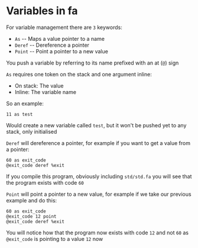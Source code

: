 # Variables in fa

For variable management there are `3`
keywords:

-   `As` -- Maps a value pointer to a name
-   `Deref` -- Dereference a pointer
-   `Point` -- Point a pointer to a new value

You push a variable by referring to its name
prefixed with an at (`@`) sign

`As` requires one token on the stack and one
argument inline:

-   On stack: The value
-   Inline: The variable name

So an example:

```fa
11 as test
```

Would create a new variable called `test`, but
it won't be pushed yet to any stack, only initialised

`Deref` will dereference a pointer, for example
if you want to get a value from a pointer:

```fa
60 as exit_code
@exit_code deref %exit
```

If you compile this program, obviously including `std/std.fa`
you will see that the program exists with code `60`

`Point` will point a pointer to a new value, for example if we
take our previous example and do this:

```fa
60 as exit_code
@exit_code 12 point
@exit_code deref %exit
```

You will notice how that the program now exists with code `12`
and not `60` as `@exit_code` is pointing to a value `12` now
